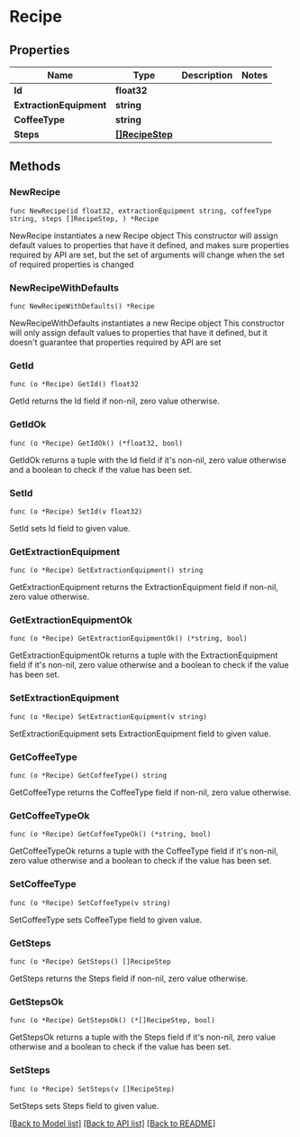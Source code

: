 # Recipe

## Properties

Name | Type | Description | Notes
------------ | ------------- | ------------- | -------------
**Id** | **float32** |  | 
**ExtractionEquipment** | **string** |  | 
**CoffeeType** | **string** |  | 
**Steps** | [**[]RecipeStep**](RecipeStep.md) |  | 

## Methods

### NewRecipe

`func NewRecipe(id float32, extractionEquipment string, coffeeType string, steps []RecipeStep, ) *Recipe`

NewRecipe instantiates a new Recipe object
This constructor will assign default values to properties that have it defined,
and makes sure properties required by API are set, but the set of arguments
will change when the set of required properties is changed

### NewRecipeWithDefaults

`func NewRecipeWithDefaults() *Recipe`

NewRecipeWithDefaults instantiates a new Recipe object
This constructor will only assign default values to properties that have it defined,
but it doesn't guarantee that properties required by API are set

### GetId

`func (o *Recipe) GetId() float32`

GetId returns the Id field if non-nil, zero value otherwise.

### GetIdOk

`func (o *Recipe) GetIdOk() (*float32, bool)`

GetIdOk returns a tuple with the Id field if it's non-nil, zero value otherwise
and a boolean to check if the value has been set.

### SetId

`func (o *Recipe) SetId(v float32)`

SetId sets Id field to given value.


### GetExtractionEquipment

`func (o *Recipe) GetExtractionEquipment() string`

GetExtractionEquipment returns the ExtractionEquipment field if non-nil, zero value otherwise.

### GetExtractionEquipmentOk

`func (o *Recipe) GetExtractionEquipmentOk() (*string, bool)`

GetExtractionEquipmentOk returns a tuple with the ExtractionEquipment field if it's non-nil, zero value otherwise
and a boolean to check if the value has been set.

### SetExtractionEquipment

`func (o *Recipe) SetExtractionEquipment(v string)`

SetExtractionEquipment sets ExtractionEquipment field to given value.


### GetCoffeeType

`func (o *Recipe) GetCoffeeType() string`

GetCoffeeType returns the CoffeeType field if non-nil, zero value otherwise.

### GetCoffeeTypeOk

`func (o *Recipe) GetCoffeeTypeOk() (*string, bool)`

GetCoffeeTypeOk returns a tuple with the CoffeeType field if it's non-nil, zero value otherwise
and a boolean to check if the value has been set.

### SetCoffeeType

`func (o *Recipe) SetCoffeeType(v string)`

SetCoffeeType sets CoffeeType field to given value.


### GetSteps

`func (o *Recipe) GetSteps() []RecipeStep`

GetSteps returns the Steps field if non-nil, zero value otherwise.

### GetStepsOk

`func (o *Recipe) GetStepsOk() (*[]RecipeStep, bool)`

GetStepsOk returns a tuple with the Steps field if it's non-nil, zero value otherwise
and a boolean to check if the value has been set.

### SetSteps

`func (o *Recipe) SetSteps(v []RecipeStep)`

SetSteps sets Steps field to given value.



[[Back to Model list]](../README.md#documentation-for-models) [[Back to API list]](../README.md#documentation-for-api-endpoints) [[Back to README]](../README.md)


